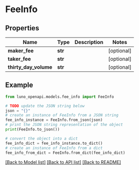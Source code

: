 # FeeInfo


## Properties

Name | Type | Description | Notes
------------ | ------------- | ------------- | -------------
**maker_fee** | **str** |  | [optional] 
**taker_fee** | **str** |  | [optional] 
**thirty_day_volume** | **str** |  | [optional] 

## Example

```python
from luno_openapi.models.fee_info import FeeInfo

# TODO update the JSON string below
json = "{}"
# create an instance of FeeInfo from a JSON string
fee_info_instance = FeeInfo.from_json(json)
# print the JSON string representation of the object
print(FeeInfo.to_json())

# convert the object into a dict
fee_info_dict = fee_info_instance.to_dict()
# create an instance of FeeInfo from a dict
fee_info_from_dict = FeeInfo.from_dict(fee_info_dict)
```
[[Back to Model list]](../README.md#documentation-for-models) [[Back to API list]](../README.md#documentation-for-api-endpoints) [[Back to README]](../README.md)


